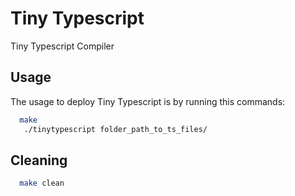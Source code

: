 # Tiny Typescript
Tiny Typescript Compiler

## Usage

The usage to deploy Tiny Typescript is by running this commands:

```bash
  make
   ./tinytypescript folder_path_to_ts_files/
```

## Cleaning

```bash
  make clean
```
